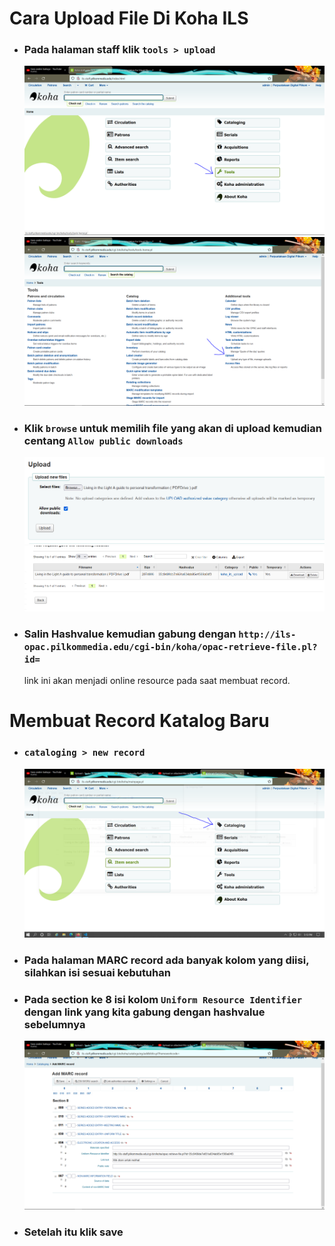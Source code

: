 # Cara Upload File Di Koha ILS

- ### Pada halaman staff klik `tools > upload`

    ![koha](img/koha1.PNG)
    ![koha](img/koha2.PNG)

- ### Klik `browse` untuk memilih file yang akan di upload kemudian centang `Allow public downloads`

    ![koha](img/koha3.PNG)
    ![koha](img/koha4.PNG)

- ### Salin Hashvalue kemudian gabung dengan `http://ils-opac.pilkommedia.edu/cgi-bin/koha/opac-retrieve-file.pl?id=`
    link ini akan menjadi online resource pada saat membuat record.

# Membuat Record Katalog Baru
- ### `cataloging > new record`

    ![koha](img/koha5.PNG)

- ### Pada halaman MARC record ada banyak kolom yang diisi, silahkan isi sesuai kebutuhan
- ### Pada section ke 8 isi kolom `Uniform Resource Identifier` dengan link yang kita gabung dengan hashvalue sebelumnya

    ![koha](img/koha6.PNG)

- ### Setelah itu klik save